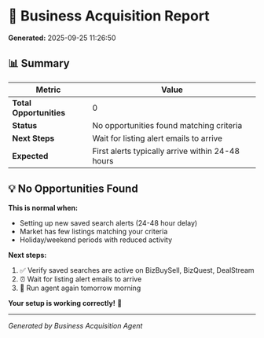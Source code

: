 # 🎯 Business Acquisition Report
**Generated:** 2025-09-25 11:26:50

## 📊 Summary

| Metric | Value |
|--------|-------|
| **Total Opportunities** | 0 |
| **Status** | No opportunities found matching criteria |
| **Next Steps** | Wait for listing alert emails to arrive |
| **Expected** | First alerts typically arrive within 24-48 hours |

## 💡 No Opportunities Found

**This is normal when:**
- Setting up new saved search alerts (24-48 hour delay)
- Market has few listings matching your criteria
- Holiday/weekend periods with reduced activity

**Next steps:**
1. ✅ Verify saved searches are active on BizBuySell, BizQuest, DealStream
2. ⏰ Wait for listing alert emails to arrive
3. 🔄 Run agent again tomorrow morning

**Your setup is working correctly!** 🎯

---
*Generated by Business Acquisition Agent*
